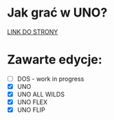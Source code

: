 # Jak grać w UNO?
<a href="https://htmlpreview.github.io/?https://raw.githubusercontent.com/IVDamianVI/Instrukcje-UNO-Wszystkie-Edycje/main/uno.html">LINK DO STRONY</a>

# Zawarte edycje:
- [ ] DOS - work in progress
- [x] UNO
- [x] UNO ALL WILDS
- [x] UNO FLEX
- [x] UNO FLIP
